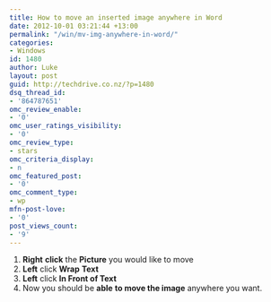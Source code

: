 ```yaml
---
title: How to move an inserted image anywhere in Word
date: 2012-10-01 03:21:44 +13:00
permalink: "/win/mv-img-anywhere-in-word/"
categories:
- Windows
id: 1480
author: Luke
layout: post
guid: http://techdrive.co.nz/?p=1480
dsq_thread_id:
- '864787651'
omc_review_enable:
- '0'
omc_user_ratings_visibility:
- '0'
omc_review_type:
- stars
omc_criteria_display:
- n
omc_featured_post:
- '0'
omc_comment_type:
- wp
mfn-post-love:
- '0'
post_views_count:
- '9'
---
```


<ol start="1">
  <li>
    <strong>Right</strong> <strong>click</strong> the <strong>Picture</strong> you would like to move
  </li>
  <li>
    <strong>Left</strong> click <strong>Wrap</strong> <strong>Text</strong>
  </li>
  <li>
    <strong>Left</strong> click <strong>In Front of Text</strong>
  </li>
  <li>
    Now you should be <strong>able</strong> <strong>to move the image</strong> anywhere you want.
  </li>
</ol>